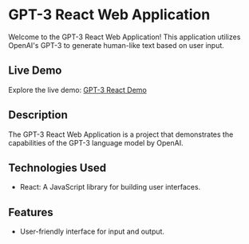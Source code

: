 # GPT-3 React Web Application

Welcome to the GPT-3 React Web Application! This application utilizes OpenAI's GPT-3 to generate human-like text based on user input.

## Live Demo

Explore the live demo: [GPT-3 React Demo](https://h0ssamahmed.github.io/gpt3-react/)

## Description

The GPT-3 React Web Application is a project that demonstrates the capabilities of the GPT-3 language model by OpenAI.

## Technologies Used

- React: A JavaScript library for building user interfaces.

  
## Features

- User-friendly interface for input and output.
